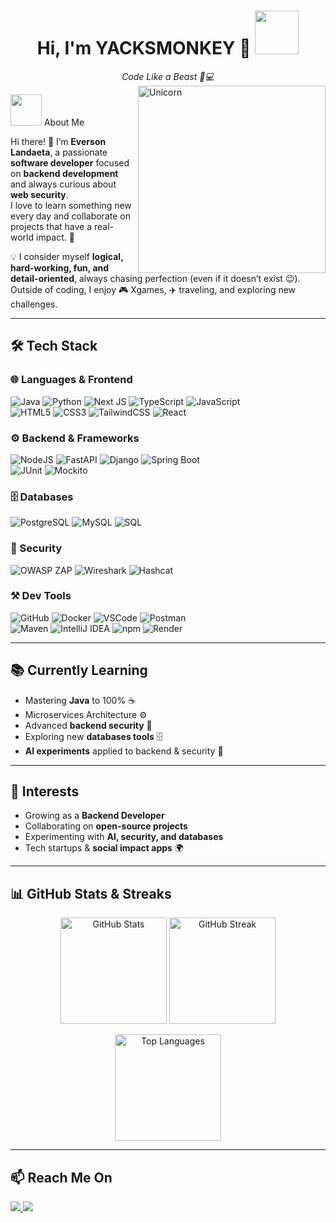 <h1 align="center">
  Hi, I'm YACKSMONKEY 🍌 
  <img src="https://github.com/user-attachments/assets/96c8349d-8ad3-4578-abcf-0efe97e2675e" width="70">
</h1> 

<div align="center"><em>Code Like a Beast 🦍💻</em></div>

<img align="right" width=300px alt="Unicorn" src="https://media0.giphy.com/media/v1.Y2lkPTc5MGI3NjExdTMxZ3VncHEyeWkxamN5c3lxMGNtM3dmYm9tZTZ4OHFrbnVqbWxrMCZlcD12MV9pbnRlcm5hbF9naWZfYnlfaWQmY3Q9Zw/hD0mNAEuqs1lDJw8rx/giphy.gif" />

<img src="https://github.com/7oSkaaa/7oSkaaa/blob/main/Images/about_me.gif?raw=true" width="50px"> About Me

Hi there! 👋 I’m **Everson Landaeta**, a passionate **software developer** focused on **backend development** and always curious about **web security**.  
I love to learn something new every day and collaborate on projects that have a real-world impact. 🚀  

💡 I consider myself **logical, hard-working, fun, and detail-oriented**, always chasing perfection (even if it doesn’t exist 😉).  
Outside of coding, I enjoy 🎮 Xgames, ✈️ traveling, and exploring new challenges.  

---

## 🛠️ Tech Stack

### 🌐 Languages & Frontend

![Java](https://img.shields.io/badge/Java-007396?style=for-the-badge&logo=java&logoColor=white) 
![Python](https://img.shields.io/badge/Python-3776AB?style=for-the-badge&logo=python&logoColor=white) 
![Next JS](https://img.shields.io/badge/Next-black?style=for-the-badge&logo=next.js&logoColor=white)
![TypeScript](https://img.shields.io/badge/typescript-%23007ACC.svg?style=for-the-badge&logo=typescript&logoColor=white)
![JavaScript](https://img.shields.io/badge/JavaScript-F7DF1E?style=for-the-badge&logo=javascript&logoColor=black)  
![HTML5](https://img.shields.io/badge/HTML5-E34F26?style=for-the-badge&logo=html5&logoColor=white) 
![CSS3](https://img.shields.io/badge/CSS3-1572B6?style=for-the-badge&logo=css3&logoColor=white) 
![TailwindCSS](https://img.shields.io/badge/Tailwind-38B2AC?style=for-the-badge&logo=tailwind-css&logoColor=white) 
![React](https://img.shields.io/badge/React-20232A?style=for-the-badge&logo=react&logoColor=61DAFB)  

### ⚙️ Backend & Frameworks

![NodeJS](https://img.shields.io/badge/node.js-6DA55F?style=for-the-badge&logo=node.js&logoColor=white)
![FastAPI](https://img.shields.io/badge/FastAPI-009688?style=for-the-badge&logo=fastapi&logoColor=white) 
![Django](https://img.shields.io/badge/Django-092E20?style=for-the-badge&logo=django&logoColor=white) 
![Spring Boot](https://img.shields.io/badge/Spring%20Boot-6DB33F?style=for-the-badge&logo=springboot&logoColor=white)  
![JUnit](https://img.shields.io/badge/JUnit-25A162?style=for-the-badge&logo=junit5&logoColor=white) 
![Mockito](https://img.shields.io/badge/Mockito-2A6DB3?style=for-the-badge&logo=java&logoColor=white) 

### 🗄️ Databases
![PostgreSQL](https://img.shields.io/badge/PostgreSQL-316192?style=for-the-badge&logo=postgresql&logoColor=white) 
![MySQL](https://img.shields.io/badge/MySQL-4479A1?style=for-the-badge&logo=mysql&logoColor=white) 
![SQL](https://img.shields.io/badge/SQL-003B57?style=for-the-badge&logo=database&logoColor=white)  

### 🔐 Security
![OWASP ZAP](https://img.shields.io/badge/OWASP%20ZAP-000000?style=for-the-badge&logo=owasp&logoColor=white) 
![Wireshark](https://img.shields.io/badge/Wireshark-1679A7?style=for-the-badge&logo=wireshark&logoColor=white) 
![Hashcat](https://img.shields.io/badge/Hashcat-2C2C2C?style=for-the-badge&logo=lock&logoColor=white)  

### ⚒️ Dev Tools
![GitHub](https://img.shields.io/badge/GitHub-181717?style=for-the-badge&logo=github&logoColor=white) 
![Docker](https://img.shields.io/badge/Docker-2496ED?style=for-the-badge&logo=docker&logoColor=white) 
![VSCode](https://img.shields.io/badge/VSCode-0078d7?style=for-the-badge&logo=visual-studio-code&logoColor=white) 
![Postman](https://img.shields.io/badge/Postman-FF6C37?style=for-the-badge&logo=postman&logoColor=white)  
![Maven](https://img.shields.io/badge/Maven-C71A36?style=for-the-badge&logo=apache-maven&logoColor=white) 
![IntelliJ IDEA](https://img.shields.io/badge/IntelliJ-000000?style=for-the-badge&logo=intellij-idea&logoColor=white) 
![npm](https://img.shields.io/badge/npm-CB3837?style=for-the-badge&logo=npm&logoColor=white) 
![Render](https://img.shields.io/badge/Render-46E3B7?style=for-the-badge&logo=render&logoColor=black)  

---

## 📚 Currently Learning
- Mastering **Java** to 100% ☕  
- Microservices Architecture ⚙️  
- Advanced **backend security** 🔐  
- Exploring new **databases tools** 🗄️  
- **AI experiments** applied to backend & security 🤖  

---

## 🚀 Interests
- Growing as a **Backend Developer**  
- Collaborating on **open-source projects**  
- Experimenting with **AI, security, and databases**  
- Tech startups & **social impact apps** 🌍  

---

## 📊 GitHub Stats & Streaks

<p align="center">
  <img src="https://github-readme-stats.vercel.app/api?username=Yacksmonkey&show_icons=true&theme=react&title_color=FFD700&icon_color=36BCF7&text_color=CCCCCC&bg_color=0D1117" height="170" alt="GitHub Stats"/>
  <img src="https://github-readme-streak-stats.herokuapp.com/?user=Yacksmonkey&theme=react&ring=FFD700&fire=FFD700&currStreakLabel=36BCF7&sideNums=CCCCCC&currStreakNum=FFD700&sideLabels=36BCF7&dates=CCCCCC&background=0D1117" height="170" alt="GitHub Streak"/>
</p>

<p align="center">
  <img src="https://github-readme-stats.vercel.app/api/top-langs/?username=Yacksmonkey&layout=compact&theme=react&title_color=FFD700&text_color=CCCCCC&bg_color=0D1117" height="170" alt="Top Languages"/>
</p>

---

## 📫 Reach Me On
<p>
  <a href="https://www.linkedin.com/in/yacksmonkey" target="_blank">
    <img src="https://img.shields.io/badge/LinkedIn-0A66C2?style=for-the-badge&logo=linkedin&logoColor=white"/>
  </a>
  <a href="yacksmonkey@gmail.com">
    <img src="https://img.shields.io/badge/Gmail-D14836?style=for-the-badge&logo=gmail&logoColor=white"/>
  </a>
</p>
